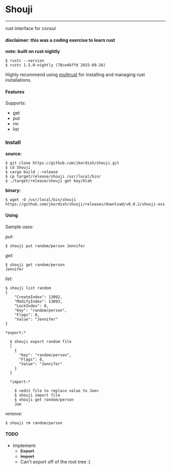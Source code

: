 # Shouji
---
rust interface for consul

#### disclaimer: this was a coding exercise to learn rust

**note: built on rust nightly**

    $ rustc --version
    $ rustc 1.5.0-nightly (78ce46ffd 2015-09-26)

Highly recommend using [multirust](https://github.com/brson/multirust) for installing and managing rust installations.

#### Features
Supports:
  * get
  * put
  * rm
  * list

### Install

**source:**

    $ git clone https://github.com/jkordish/shouji.git
    $ cd Shouji
    $ cargo build --release
    $ cp target/release/shouji /usr/local/bin/
    $ ./target/release/shouji get key/blah

**binary:**

    $ wget -O /usr/local/bin/shouji  https://github.com/jkordish/shouji/releases/download/v0.0.2/shouji-osx

#### Using

Sample uses:

  *put:*

    $ shouji put random/person Jennifer

  *get:*

    $ shouji get random/person
    Jennifer

  *list:*

    $ shouji list random
    {
        "CreateIndex": 13092,
        "ModifyIndex": 13093,
        "LockIndex": 0,
        "Key": "random/person",
        "Flags": 0,
        "Value": "Jennifer"
    }

    *export:*

      $ shouji export random file
      [
        {
          "Key": "random/person",
          "Flags": 0,
          "Value": "Jennifer"
        }
      ]

      *import:*

        $ <edit file to replace value to Joe>
        $ shouji import file
        $ shouji get random/person
        Joe

  *remove:*

    $ shouji rm random/person

#### TODO
  * Implement:
    * ~~Export~~
    * ~~Import~~
    * Can't export off of the root tree :(

